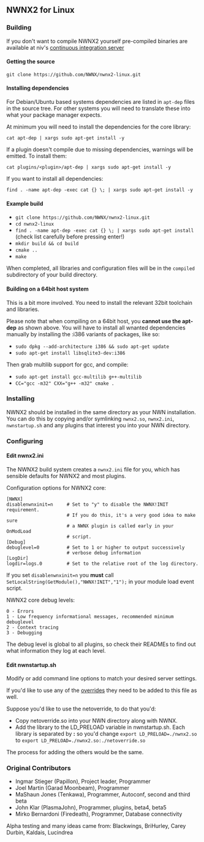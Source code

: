 ## NWNX2 for Linux

### Building

If you don't want to compile NWNX2 yourself pre-compiled binaries are available at niv's [continuous integration server](http://www.nwnx.org/phpBB2/viewtopic.php?t=1775)

#### Getting the source

    git clone https://github.com/NWNX/nwnx2-linux.git

#### Installing dependencies

For Debian/Ubuntu based systems dependencies are listed in `apt-dep` files in the source tree.  For other systems you will need to translate these into what your package manager expects.

At minimum you will need to install the dependencies for the core library:

    cat apt-dep | xargs sudo apt-get install -y

If a plugin doesn't compile due to missing dependencies, warnings will be emitted.  To install them:

    cat plugins/<plugin>/apt-dep | xargs sudo apt-get install -y

If you want to install all dependencies:

    find . -name apt-dep -exec cat {} \; | xargs sudo apt-get install -y

#### Example build

* `git clone https://github.com/NWNX/nwnx2-linux.git`
* `cd nwnx2-linux`
* `find . -name apt-dep -exec cat {} \; | xargs sudo apt-get install` (check list carefully before pressing enter!)
* `mkdir build && cd build`
* `cmake ..`
* `make`

When completed, all libraries and configuration files will be in the `compiled` subdirectory of your build directory.

#### Building on a 64bit host system

This is a bit more involved. You need to install the relevant 32bit toolchain and libraries.

Please note that when compiling on a 64bit host, you **cannot use the apt-dep** as shown above. You will have to install all wnanted dependencies manually by installing the :i386 variants of packages, like so:

* `sudo dpkg --add-architecture i386 && sudo apt-get update`
* `sudo apt-get install libsqlite3-dev:i386`

Then grab multilib support for gcc, and compile:

* `sudo apt-get install gcc-multilib g++-multilib`
* `CC="gcc -m32" CXX="g++ -m32" cmake .`

### Installing

NWNX2 should be installed in the same directory as your NWN installation.  You can do this by copying and/or symlinking `nwnx2.so`, `nwnx2.ini`, `nwnstartup.sh` and any plugins that interest you into your NWN directory.

### Configuring

#### Edit nwnx2.ini

The NWNX2 build system creates a `nwnx2.ini` file for you, which has sensible defaults for NWNX2 and most plugins.

Configuration options for NWNX2 core:

    [NWNX]
    disablenwnxinit=n     # Set to "y" to disable the NWNX!INIT requirement.
                          # If you do this, it's a very good idea to make sure
                          # a NWNX plugin is called early in your OnModLoad
                          # script.
    [Debug]
    debuglevel=0          # Set to 1 or higher to output successively
                          # verbose debug information
    [LogDir]
    logdir=logs.0         # Set to the relative root of the log directory.

If you set `disablenwnxinit=n` you **must** call `SetLocalString(GetModule(),"NWNX!INIT","1");` in your module load event script.

NWNX2 core debug levels:

    0 - Errors
    1 - Low frequency informational messages, recommended minimum debuglevel
    2 - Context tracing
    3 - Debugging

The debug level is global to all plugins, so check their READMEs to find out what information they log at each level.

#### Edit nwnstartup.sh

Modify or add command line options to match your desired server settings.

If you'd like to use any of the [overrides](https://github.com/NWNX/nwnx2-linux/tree/master/override) they need to be added to this file as well.

Suppose you'd like to use the netoverride, to do that you'd:

* Copy netoverride.so into your NWN directory along with NWNX.
* Add the library to the LD_PRELOAD variable in nwnstartup.sh.  Each library
  is separated by **:** so you'd change `export LD_PRELOAD=./nwnx2.so` to
  `export LD_PRELOAD=./nwnx2.so:./netoverride.so`

The process for adding the others would be the same.  

### Original Contributors

* Ingmar Stieger (Papillon), Project leader, Programmer
* Joel Martin (Garad Moonbeam), Programmer
* MaShaun Jones (Tenkawa), Programmer, Autoconf, second and third beta
* John Klar (PlasmaJohn), Programmer, plugins, beta4, beta5
* Mirko Bernardoni (Firedeath), Programmer, Database connectivity

Alpha testing and many ideas came from:
Blackwings, BriHurley, Carey Durbin, Kaldais, Lucindrea


